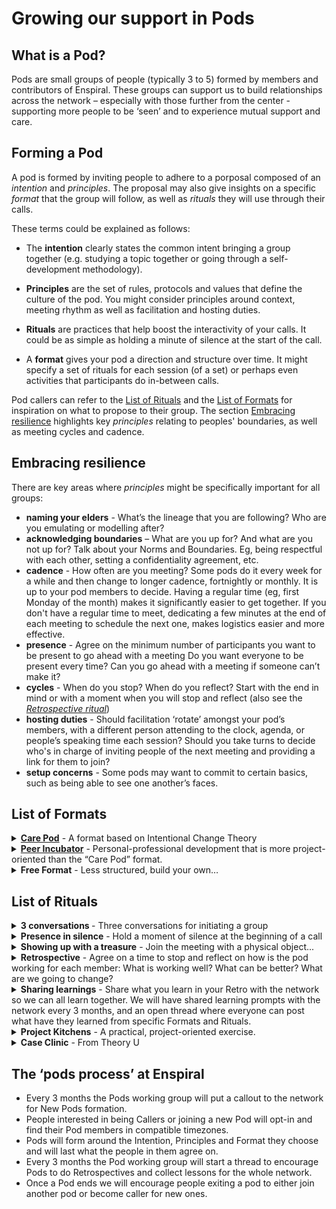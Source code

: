 # Growing our support in Pods

## What is a Pod?


Pods are small groups of people (typically 3 to 5) formed by members and contributors of Enspiral. These groups can support us to build relationships across the network – especially with those further from the center - supporting more people to be ‘seen’ and to experience mutual support and care.


## Forming a Pod

A pod is formed by inviting people to adhere to a porposal composed of an *intention* and *principles*. The proposal may also give insights on a specific *format* that the group will follow, as well as *rituals* they will use through their calls.

These terms could be explained as follows:

- The **intention** clearly states the common intent bringing a group together (e.g. studying a topic together or going through a self-development methodology).

- **Principles** are the set of rules, protocols and values that define the culture of the pod. You might consider principles around context, meeting rhythm as well as facilitation and hosting duties.

- **Rituals** are practices that help boost the interactivity of your calls. It could be as simple as holding a minute of silence at the start of the call.

- A **format** gives your pod a direction and structure over time. It might specify a set of rituals for each session (of a set) or perhaps even activities that participants do in-between calls.

Pod callers can refer to the [List of Rituals](#list-of-rituals) and the [List of Formats](#list-of-formats) for inspiration on what to propose to their group. The section [Embracing resilience](#embracing-resilience) highlights key *principles* relating to peoples' boundaries, as well as meeting cycles and cadence.


## Embracing resilience

There are key areas where *principles* might be specifically important for all groups:

- **naming your elders** - What’s the lineage that you are following? Who are you emulating or modelling after?
- **acknowledging boundaries** – What are you up for? And what are you not up for? Talk about your Norms and Boundaries. Eg, being respectful with each other, setting a confidentiality agreement, etc.
- **cadence** - How often are you meeting? Some pods do it every week for a while and then change to longer cadence, fortnightly or monthly. It is up to your pod members to decide. Having a regular time (eg, first Monday of the month) makes it significantly easier to get together. If you don't have a regular time to meet, dedicating a few minutes at the end of each meeting to schedule the next one, makes logistics easier and more effective.
- **presence** - Agree on the minimum number of participants you want to be present to go ahead with a meeting Do you want everyone to be present every time? Can you go ahead with a meeting if someone can’t make it?
- **cycles** - When do you stop? When do you reflect? Start with the end in mind or with a moment when you will stop and reflect (also see the *[Retrospective ritual](#list-of-rituals)*)
- **hosting duties** - Should facilitation ‘rotate’ amongst your pod’s members, with a different person attending to the clock, agenda, or people’s speaking time each session? Should you take turns to decide who's in charge of inviting people of the next meeting and providing a link for them to join?
- **setup concerns** - Some pods may want to commit to certain basics, such as being able to see one another’s faces.


## List of Formats
<details>
   <summary><strong><a href="https://docs.google.com/document/d/1ZSa-CL21vKCHp2FVJMkDy7nZLSb0PGBcXu1rFl8AwZs/edit">Care Pod</a></strong> - A format based on Intentional Change Theory</summary>
Personal-professional development centered around Intentional Change Theory (ICT), a process for achieving sustained desired change in oneself alongside peers. ICT itself is a powerful pattern that can be approached in a variety of ways. Feel free to create some exercises or agendas from scratch or use the ones presented here. Four pods reported they had good experiences using the exercises outlined in this <a href="https://docs.google.com/document/d/1IUXBpZJas2MRNlrKDu4KBivZjBw67RQ9o7accovv4fU/edit?usp=sharing">Format’s documentation</a>
</details>

<details>
   <summary><strong><a href="https://drive.google.com/drive/folders/106sDS6JRDpS64Yp0tozzI2VNJyIF67vq?usp=sharing">Peer Incubator</a></strong> - Personal-professional development that is more project-oriented than the “Care Pod” format.</summary>
   The documentation of <a href="https://drive.google.com/open?id=1Zr1R8g__xJNQhYKgnVJwCf9v0nDaaPn5K6o6MRy7XeA">how the very first one evolved</a> can give a picture of how to bring a pod together and evolve your own Format along with some starter material, prompts, and agendas. There are examples of <a href="https://drive.google.com/open?id=1ZSa-CL21vKCHp2FVJMkDy7nZLSb0PGBcXu1rFl8AwZs">combining this one with the exercises from ICT</a>, and also a <a href="https://docs.google.com/document/d/1E0Bt0bSRpARKgMNRYWboIELbSTurfPMedHOWDYUCHIo/edit?usp=sharing">super simple, reusable agenda</a> that is just a combination of the « Project Kitchen » and « Share and tell » Rituals (see below).
<strong>Invitation</strong>: You can take advantage of this template <a href="http://tiny.cc/peerincubator">survey of interest</a> which can help your pod illuminate its shared intention; you might include this in your invitation to track who is saying yes.
</details>

<details>
  <summary><strong>Free Format</strong> - Less structured, build your own…</summary>
  While a Shared intention and a few Principles or key protocols are recommended, some pods may want to lean into emergence and arrive with a barebones agenda or none at all. Whatever the case, you might like to use one or more of the Rituals below, or to plan and build a Format by remixing those presented above.
</details>


## List of Rituals

<details>
  <summary><strong>3 conversations </strong> - Three conversations for initiating a group</summary>
<ol>
   <li>How do we want to interact together? What’s the intention – or the outcomes or experiences that are hoped for – of our meetings?
   <ul><li>a. You can ask things like, ‘what would be wildly ideal’ and ‘what would spoil this for you’... exploring the extremes of what would be good for each individual can help you create healthy boundaries and expectations for the group</li></ul>
   </li>

  <li>What recurring meeting time could work for us?
  <ul><li>a. having a concrete cadence, not having to find a time again and again, has a big impact on your group’s chances!</li></ul>
  </li>

  <li>What are folks ready to commit to?

  <ul><li>a. This is the culminating question of the previous two explorations, and also gives people a concrete sense of ownership and dedication to the plan you laid out</li>
  <li>b. It’s helpful if the commitment question includes a proposal of a duration—at the end of which you’ll have a retrospective or group reflection—in addition to the intention and cadence</li></ul></li>
</ol>
</details>
<details>
  <summary><strong>Presence in silence</strong> - Hold a moment of silence at the beginning of a call</summary> 

Life can be hectic and participant may have rushed into the call with stress and other thoughts in mind. Keeping silent for a few minutes (even just 1) can help ground everyone into the moment and improve the capacity of immediacy of the participants.
</details>

<details>
  <summary><strong>Showing up with a treasure</strong> - Join the meeting with a physical object...</summary>
 It could have intrinsic subjective value or be anything helping you illustrate a short story that is important to you. Presenting it during the opening of the call can yield multiple benefits, starting with remembering ourselves what it is we treasure in life, practising storytelling and giving an opportunity to other pod members to get to know you.
</details>

<details>
  <summary><strong>Retrospective</strong> - Agree on a time to stop and reflect on how is the pod working for each member: What is working well? What can be better? What are we going to change?</summary>
   <em>No details here</em>
</details>
<details>
  <summary><strong>Sharing learnings</strong> - Share what you learn in your Retro with the network so we can all learn together. We will have shared learning prompts with the network every 3 months, and an open thread where everyone can post what have they learned from specific Formats and Rituals.</summary>
   <em>No details here</em>
</details>
<details><summary><strong>Project Kitchens</strong> - A practical, project-oriented exercise.</summary>
This exercise will help small groups build collective intelligence by giving mutual support to their projects <a href="/guides/project_kitchen.html">see here</a></details>

<details><summary><strong>Case Clinic</strong> - From Theory U</summary>
Similar to the Project Kitchen with some different nuances and perhaps a broader scope (but each can be modified in length or content to suit your pod). Case Clinic is best suited to groups with a stronger focus on personal-professional development; <a href="https://www.collaboratiohelvetica.ch/blog/2017/11/20/mmrb05mfc3nlnxfqw2r9pcq26ietjp">see here</a>.
</details>

## The ‘pods process’ at Enspiral

- Every 3 months the Pods working group will put a callout to the network for New Pods formation.
- People interested in being Callers or joining a new Pod will opt-in and find their Pod members in compatible timezones.
- Pods will form around the Intention, Principles and Format they choose and will last what the people in them agree on.
- Every 3 months the Pod working group will start a thread to encourage Pods to do Retrospectives and collect lessons for the whole network.
- Once a Pod ends we will encourage people exiting a pod to either join another pod or become caller for new ones.

